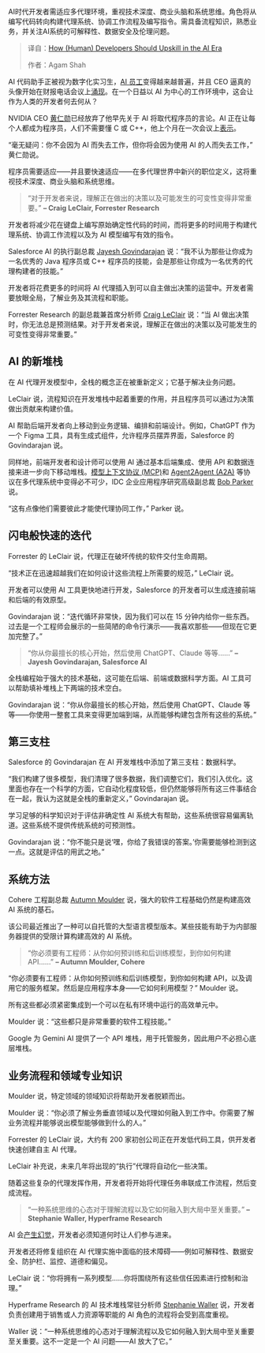 <!--
title: AI时代：人类开发者如何提升技能
cover: https://cdn.thenewstack.io/media/2025/07/2d495044-galina-nelyubova-aa9xoahkpi8-unsplashb.jpg
summary: AI时代开发者需适应多代理环境，重视技术深度、商业头脑和系统思维。角色将从编写代码转向构建代理系统、协调工作流程及编写指令。需具备流程知识，熟悉业务，并关注AI系统的可解释性、数据安全及伦理问题。
-->

AI时代开发者需适应多代理环境，重视技术深度、商业头脑和系统思维。角色将从编写代码转向构建代理系统、协调工作流程及编写指令。需具备流程知识，熟悉业务，并关注AI系统的可解释性、数据安全及伦理问题。

> 译自：[How (Human) Developers Should Upskill in the AI Era](https://thenewstack.io/how-human-developers-should-upskill-in-the-ai-era/)
> 
> 作者：Agam Shah

AI 代码助手正被视为数字化实习生，[AI 员工](https://thenewstack.io/frontier-ai-models-now-becoming-available-for-takeout/)变得越来越普遍，并且 CEO 逼真的头像开始在财报电话会议上[涌现](https://www.klarna.com/international/press/klarna-accelerates-global-momentum-in-q1-2025-and-unlocks-large-gains-from/)。在一个日益以 AI 为中心的工作环境中，这会让作为人类的开发者何去何从？

NVIDIA CEO [黄仁勋](https://nvidianews.nvidia.com/bios/jensen-huang)已经放弃了他早先关于 AI 将取代程序员的言论。AI 正在让每个人都成为程序员，人们不需要懂 C 或 C++，他上个月在一次会议上[表示](https://www.youtube.com/watch?v=HT8-KPAjpiA)。

“毫无疑问：你不会因为 AI 而失去工作，但你将会因为使用 AI 的人而失去工作，” 黄仁勋说。

程序员需要适应——并且要快速适应——在多代理世界中新兴的职位定义，这将重视技术深度、商业头脑和系统思维。

> “对于开发者来说，理解正在做出的决策以及可能发生的可变性变得非常重要。”
> **– Craig LeClair, Forrester Research**

开发者将减少花在键盘上编写原始确定性代码的时间，而将更多的时间用于构建代理系统、协调工作流程以及为 AI 模型编写有效的指令。

Salesforce AI 的执行副总裁 [Jayesh Govindarajan](https://www.linkedin.com/in/jayeshg/) 说：“我不认为那些让你成为一名优秀的 Java 程序员或 C++ 程序员的技能，会是那些让你成为一名优秀的代理构建者的技能。”

开发者将花费更多的时间将 AI 代理插入到可以自主做出决策的运营中。开发者需要放眼全局，了解业务及其流程和职能。

Forrester Research 的副总裁兼首席分析师 [Craig LeClair](https://www.linkedin.com/in/craig-le-clair-5579163/) 说：“当 AI 做出决策时，你无法总是预测结果。对于开发者来说，理解正在做出的决策以及可能发生的可变性变得非常重要。”

## AI 的新堆栈

在 AI 代理开发模型中，全栈的概念正在被重新定义；它基于解决业务问题。

LeClair 说，流程知识在开发堆栈中起着重要的作用，并且程序员可以通过为决策做出贡献来构建价值。

AI 帮助后端开发者向上移动到业务逻辑、编排和前端设计。例如，ChatGPT 作为一个 Figma 工具，具有生成式组件，允许程序员摆弄界面，Salesforce 的 Govindarajan 说。

同样地，前端开发者和设计师可以使用 AI 通过基本后端集成、使用 API 和数据连接来进一步向下移动堆栈。[模型上下文协议 (MCP)](https://thenewstack.io/mcp-the-missing-link-between-ai-agents-and-apis/)和 [Agent2Agent (A2A)](https://thenewstack.io/googles-agent2agent-protocol-helps-ai-agents-talk-to-each-other/) 等协议在多代理系统中变得必不可少，IDC 企业应用程序研究高级副总裁 [Bob Parker](https://my.idc.com/getdoc.jsp?containerId=PRF004468) 说。

“这有点像他们需要彼此才能使代理协同工作，” Parker 说。

## 闪电般快速的迭代

Forrester 的 LeClair 说，代理正在破坏传统的软件交付生命周期。

“技术正在迅速超越我们在如何设计这些流程上所需要的规范，” LeClair 说。

开发者可以使用 AI 工具更快地进行开发，Salesforce 的开发者可以生成连接前端和后端的有效原型。

Govindarajan 说：“迭代循环非常快，因为我们可以在 15 分钟内给你一些东西。过去是一个工程师会展示的一些简陋的命令行演示——我喜欢那些——但现在它更加完整了。”

> “你从你最擅长的核心开始，然后使用 ChatGPT、Claude 等等……”
> **– Jayesh Govindarajan, Salesforce AI**

全栈编程始于强大的技术基础，这可能在后端、前端或数据科学方面。AI 工具可以帮助填补堆栈上下两端的技术空白。

Govindarajan 说：“你从你最擅长的核心开始，然后使用 ChatGPT、Claude 等等——你使用一整套工具来变得更加端到端，从而能够构建包含所有这些的系统。”

## 第三支柱

Salesforce 的 Govindarajan 在 AI 开发堆栈中添加了第三支柱：数据科学。

“我们构建了很多模型，我们清理了很多数据，我们调整它们，我们引入优化。这里面也存在一个科学的方面，它自动化程度较低，但仍然能够将所有这三件事结合在一起，我认为这就是全栈的重新定义，” Govindarajan 说。

学习足够的科学知识对于评估非确定性 AI 系统大有帮助，这些系统很容易偏离轨道。这些系统不提供传统系统的可预测性。

Govindarajan 说：“你不能只是说‘嘿，你给了我错误的答案。’你需要能够检测到这一点。这就是评估的用武之地。”

## 系统方法

Cohere 工程副总裁 [Autumn Moulder](https://www.linkedin.com/in/autumn-moulder/) 说，强大的软件工程基础仍然是构建高效 AI 系统的基石。

该公司最近推出了一种可以自托管的大型语言模型版本。某些技能有助于为内部服务器提供的受限计算构建高效的 AI 系统。

> “你必须要有工程师：从你如何预训练和后训练模型，到你如何构建 API……”
> **– Autumn Moulder, Cohere**

“你必须要有工程师：从你如何预训练和后训练模型，到你如何构建 API，以及调用它的服务框架。然后是应用程序本身——它如何利用模型？” Moulder 说。

所有这些都必须紧密集成到一个可以在私有环境中运行的高效单元中。

Moulder 说：“这些都只是非常重要的软件工程技能。”

Google 为 Gemini AI 提供了一个 API 堆栈，用于托管服务，因此用户不必担心底层堆栈。

## 业务流程和领域专业知识

Moulder 说，特定领域的领域知识将帮助开发者脱颖而出。

Moulder 说：“你必须了解业务垂直领域以及代理如何融入到工作中。你需要了解业务流程并能够说出模型能够做到什么的人。”

Forrester 的 LeClair 说，大约有 200 家初创公司正在开发低代码工具，供开发者快速创建自主 AI 代理。

LeClair 补充说，未来几年将出现的“执行”代理将自动化一些决策。

随着这些复杂的代理发挥作用，开发者将开始将代理任务串联成工作流程，然后变成流程。

> “一种系统思维的心态对于理解流程以及它如何融入到大局中至关重要。”
> **– Stephanie Waller, Hyperframe Research**

AI 会[产生幻觉](https://thenewstack.io/stopping-ai-hallucinations-for-enterprise-is-key-for-vectara/)，开发者必须知道何时让人们参与进来。

开发者还将修复组织在 AI 代理实施中面临的技术障碍——例如可解释性、数据安全、防护栏、监控、道德和偏见。

LeClair 说：“你将拥有一系列模型……你将围绕所有这些信任因素进行控制和治理。”

Hyperframe Research 的 AI 技术堆栈常驻分析师 [Stephanie Waller](https://www.linkedin.com/in/slwalter/) 说，开发者负责创建用于销售或人力资源等职能的 AI 角色的流程将会受到高度重视。

Waller 说：“一种系统思维的心态对于理解流程以及它如何融入到大局中至关重要至关重要。这不一定是一个 AI 问题——AI 放大了它。”